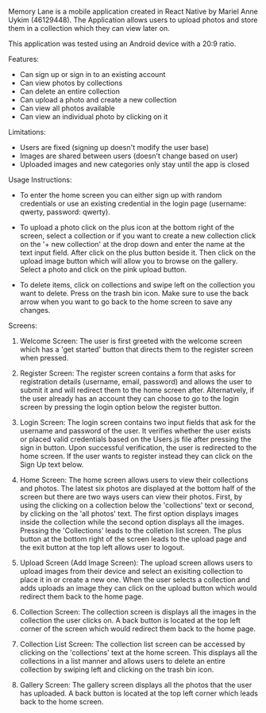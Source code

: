 Memory Lane is a mobile application created in React Native by Mariel Anne Uykim (46129448). The Application allows users to upload photos and store them in a collection which they can view later on. 

This application was tested using an Android device with a 20:9 ratio. 

Features:
- Can sign up or sign in to an existing account
- Can view photos by collections
- Can delete an entire collection
- Can upload a photo and create a new collection
- Can view all photos available
- Can view an individual photo by clicking on it

Limitations:
- Users are fixed (signing up doesn't modify the user base)
- Images are shared between users (doesn't change based on user)
- Uploaded images and new categories only stay until the app is closed

Usage Instructions:
- To enter the home screen you can either sign up with random credentials or use an existing credential in the login page (username: qwerty, password: qwerty).

- To upload a photo click on the plus icon at the bottom right of the screen, select a collection or if you want to create a new collection click on the '+ new collection' at the drop down and enter the name at the text input field. After click on the plus button beside it. Then click on the upload image button which will allow you to browse on the gallery. Select a photo and click on the pink upload button.

- To delete items, click on collections and swipe left on the collection you want to delete. Press on the trash bin icon. Make sure to use the back arrow when you want to go back to the home screen to save any changes.

Screens:

1. Welcome Screen: The user is first greeted with the welcome screen which has a 'get started' button that directs them to the register screen when pressed.

2. Register Screen: The register screen contains a form that asks for registration details (username, email, password) and allows the user to submit it and will redirect them to the home screen after. Alternatvely, if the user already has an account they can choose to go to the login screen by pressing the login option below the register button.

3. Login Screen: The login screen contains two input fields that ask for the username and password of the user. It verifies whether the user exists or placed valid credentials based on the Users.js file after pressing the sign in button. Upon successful verification, the user is redirected to the home screen. If the user wants to register instead they can click on the Sign Up text below.

4. Home Screen: The home screen allows users to view their collections and photos. The latest six photos are displayed at the bottom half of the screen but there are two ways users can view their photos. First, by using the clicking on a collection below the 'collections' text or second, by clicking on the 'all photos' text. The first option displays images inside the collection while the second option displays all the images. Pressing the 'Collections' leads to the colletion list screen. The plus button at the bottom right of the screen leads to the upload page and the exit button at the top left allows user to logout.

5. Upload Screen (Add Image Screen): The upload screen allows users to upload images from their device and select an exisiting collection to place it in or create a new one. When the user selects a collection and adds uploads an image they can click on the upload button which would redirect them back to the home page.

6. Collection Screen: The collection screen is displays all the images in the collection the user clicks on. A back button is located at the top left corner of the screen which would redirect them back to the home page.

7. Collection List Screen: The collection list screen can be accessed by clicking on the 'collections' text at the home screen. This displays all the collections in a list manner and allows users to delete an entire collection by swiping left and clicking on the trash bin icon.

8. Gallery Screen: The gallery screen displays all the photos that the user has uploaded. A back button is located at the top left corner which leads back to the home screen.


